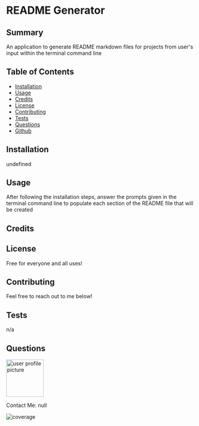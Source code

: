
# README Generator 

## Summary

An application to generate README markdown files for projects from user's input within the terminal command line

## Table of Contents

- [Installation](#installation)
- [Usage](#usage)
- [Credits](#credits)
- [License](#license)
- [Contributing](#contributing)
- [Tests](#tests)
- [Questions](#questions)
- [Github](#github)

## Installation

undefined

## Usage

After following the installation steps, answer the prompts given in the terminal command line to populate each section of the README file that will be created

## Credits



## License

Free for everyone and all uses!

## Contributing

Feel free to reach out to me below!

## Tests

n/a

## Questions

<img src="https://avatars0.githubusercontent.com/u/61765020?v=4" alt="user profile picture" width="100" />

Contact Me: null

![coverage](undefined)

